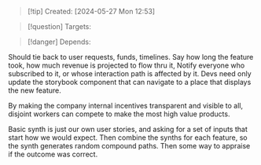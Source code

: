 
>[!tip] Created: [2024-05-27 Mon 12:53]

>[!question] Targets: 

>[!danger] Depends: 

Should tie back to user requests, funds, timelines.
Say how long the feature took, how much revenue is projected to flow thru it, 
Notify everyone who subscribed to it, or whose interaction path is affected by it.
Devs need only update the storybook component that can navigate to a place that displays the new feature.

By making the company internal incentives transparent and visible to all, disjoint workers can compete to make the most high value products.

Basic synth is just our own user stories, and asking for a set of inputs that start how we would expect.
Then combine the synths for each feature, so the synth generates random compound paths.
Then some way to appraise if the outcome was correct.